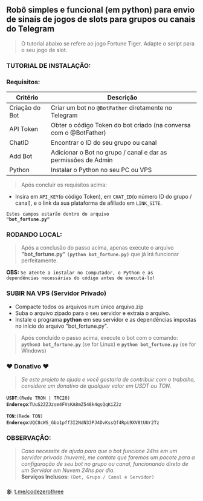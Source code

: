 ## Robô simples e funcional (em python) para envio de sinais  de jogos de slots para grupos ou canais do Telegram

> O tutorial abaixo se refere ao jogo Fortune Tiger. Adapte o script para o seu jogo de slot.

### TUTORIAL DE INSTALAÇÃO:

### Requisitos:
|Critério|Descrição|
-|-
Criação do Bot|Criar um bot no <code>@BotFather</code> diretamente no Telegram
API Token|Obter o código Token do bot criado (na conversa com o @BotFather)
ChatID|Encontrar o ID do seu grupo ou canal
Add Bot|Adicionar o Bot no grupo / canal e dar as permissões de Admin
Python|Instalar o Python no seu PC ou VPS

> Após concluir os requisitos acima:
* Insira em <code>API_KEY</code>(o código Token), em <code>CHAT_ID</code>(o número ID do grupo / canal), e o link da sua plataforma de afiliado em <code>LINK_SITE</code>.

<code>Estes campos estarão dentro do arquivo <b>"bot_fortune.py"</b></code>
### RODANDO LOCAL:
> Após a conclusão do passo acima, apenas execute o arquivo <b>"bot_fortune.py"</b> <b><code>(python bot_fortune.py)</code></b> que já irá funcionar perfeitamente.

<b>OBS:</b> <code>Se atente a instalar no Computador, o Python e as dependências necessárias do código antes de executá-lo!</code>

### SUBIR NA VPS (Servidor Privado)

* Compacte todos os arquivos num único arquivo.zip 
* Suba o arquivo zipado para o seu servidor e extraia o arquivo.
* Instale o programa <b>python</b> em seu servidor e as dependências impostas no início do arquivo "bot_fortune.py".

> Após concluído o passo acima, execute o bot com o comando: <b><code>python3 bot_fortune.py</code></b> (se for Linux) e <b><code>python bot_fortune.py</code></b> (se for Windows)

### ♥ Donativo ♥

> <i>Se este projeto te ajuda e você gostaria de contribuir com o trabalho, considere um donativo de qualquer valor em USDT ou TON.</i>

<code><b>USDT</b></code>:<code>(Rede TRON | TRC20)</code>
<br><code><b>Endereço</b></code>:<code>TUuS2ZZJzsm4FVsKA8mZ548k4qsQqKiZ2z</code>

<code><b>TON</b></code>:<code>(Rede TON)</code>
<br><code><b>Endereço</b></code>:<code>UQC8cWS_Gbo1pff3I2NdN33PJ4DvKssQf4RpU9XV8tUUr2Tz</code></br>

### OBSERVAÇÃO:

> <i>Caso necessite de ajuda para que o bot funcione 24hs em um servidor privado (nuvem), me contate que faremos um pacote para a configuração de seu bot no grupo ou canal, funcionando direto de um Servidor em Nuvem 24hs por dia.</i></br>
<b>Serviços Inclusos:</b> <code>(Bot, Grupo / Canal e Servidor)</code></br>

𒆜 <a href="https://t.me/codezerothree_bot?start=view_github">t.me/codezerothree</a>
